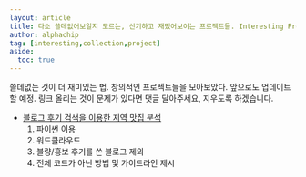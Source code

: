 ```yaml
---
layout: article
title: 다소 쓸데없어보일지 모르는, 신기하고 재밌어보이는 프로젝트들. Interesting Projects Collection
author: alphachip
tag: [interesting,collection,project]
aside:
  toc: true
---
```



쓸데없는 것이 더 재미있는 법. 창의적인 프로젝트들을 모아보았다.
앞으로도 업데이트할 예정.
링크 올리는 것이 문제가 있다면 댓글 달아주세요, 지우도록 하겠습니다.

* [블로그 후기 검색을 이용한 지역 맛집 분석](https://www.whatwant.com/entry/블로그-분석기-만들어보기-in-Python)
  1. 파이썬 이용
  2. 워드클라우드
  3. 불량/홍보 후기를 쓴 블로그 제외
  4. 전체 코드가 아닌 방법 및 가이드라인 제시
